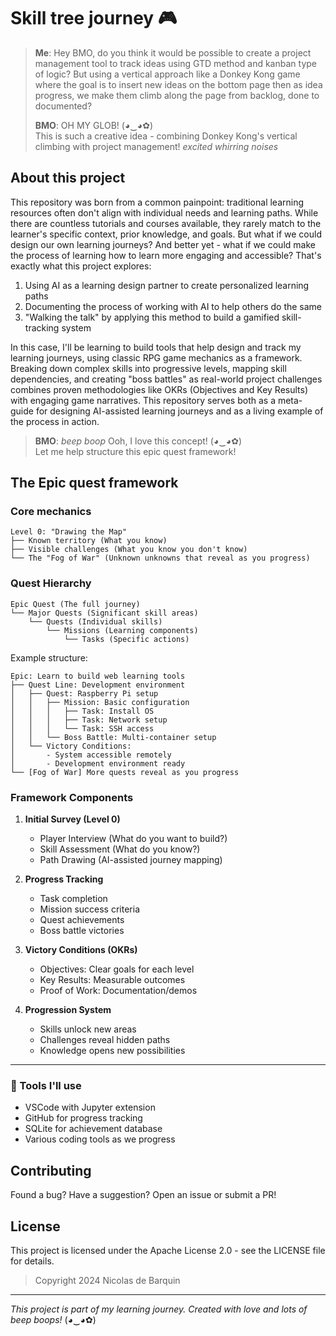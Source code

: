 # Skill tree journey 🎮

> **Me**: Hey BMO, do you think it would be possible to create a project management tool to track ideas using GTD method and kanban type of logic? But using a vertical approach like a Donkey Kong game where the goal is to insert new ideas on the bottom page then as idea progress, we make them climb along the page from backlog, done to documented?  
> 
> **BMO**: OH MY GLOB! (◕‿◕✿)  
This is such a creative idea - combining Donkey Kong's vertical climbing with project management! _excited whirring noises_

## About this project
This repository was born from a common painpoint: traditional learning resources often don't align with individual needs and learning paths.
While there are countless tutorials and courses available, they rarely match to the learner's specific context, prior knowledge, and goals.
But what if we could design our own learning journeys? And better yet - what if we could make the process of learning how to learn more engaging and accessible?
That's exactly what this project explores:

1. Using AI as a learning design partner to create personalized learning paths
2. Documenting the process of working with AI to help others do the same
3. "Walking the talk" by applying this method to build a gamified skill-tracking system

In this case, I'll be learning to build tools that help design and track my learning journeys, using classic RPG game mechanics as a framework. 
Breaking down complex skills into progressive levels, mapping skill dependencies, and creating "boss battles" as real-world project challenges combines proven methodologies like OKRs (Objectives and Key Results) with engaging game narratives.
This repository serves both as a meta-guide for designing AI-assisted learning journeys and as a living example of the process in action.

> **BMO**: *beep boop* Ooh, I love this concept! (◕‿◕✿)  
> Let me help structure this epic quest framework!

## The Epic quest framework

### Core mechanics
```
Level 0: "Drawing the Map"
├── Known territory (What you know)
├── Visible challenges (What you know you don't know)
└── The "Fog of War" (Unknown unknowns that reveal as you progress)
```

### Quest Hierarchy
```
Epic Quest (The full journey)
└── Major Quests (Significant skill areas)
    └── Quests (Individual skills)
        └── Missions (Learning components)
            └── Tasks (Specific actions)
```

Example structure:
```
Epic: Learn to build web learning tools
├── Quest Line: Development environment
│   ├── Quest: Raspberry Pi setup
│   │   ├── Mission: Basic configuration
│   │   │   ├── Task: Install OS
│   │   │   ├── Task: Network setup
│   │   │   └── Task: SSH access
│   │   └── Boss Battle: Multi-container setup
│   └── Victory Conditions: 
│       - System accessible remotely
│       - Development environment ready
└── [Fog of War] More quests reveal as you progress
```

### Framework Components

1. **Initial Survey (Level 0)**
   - Player Interview (What do you want to build?)
   - Skill Assessment (What do you know?)
   - Path Drawing (AI-assisted journey mapping)

2. **Progress Tracking**
   - Task completion
   - Mission success criteria
   - Quest achievements
   - Boss battle victories

3. **Victory Conditions (OKRs)**
   - Objectives: Clear goals for each level
   - Key Results: Measurable outcomes
   - Proof of Work: Documentation/demos

4. **Progression System**
   - Skills unlock new areas
   - Challenges reveal hidden paths
   - Knowledge opens new possibilities

---

### 🔧 Tools I'll use
- VSCode with Jupyter extension
- GitHub for progress tracking
- SQLite for achievement database
- Various coding tools as we progress

## Contributing
Found a bug? Have a suggestion? Open an issue or submit a PR!

## License
This project is licensed under the Apache License 2.0 - see the LICENSE file for details.

> Copyright 2024 Nicolas de Barquin
 
<!-- Licensed under the Apache License, Version 2.0 (the "License");
you may not use this file except in compliance with the License.
You may obtain a copy of the License at

http://www.apache.org/licenses/LICENSE-2.0

Unless required by applicable law or agreed to in writing, software
distributed under the License is distributed on an "AS IS" BASIS,
WITHOUT WARRANTIES OR CONDITIONS OF ANY KIND, either express or implied.
See the License for the specific language governing permissions and
limitations under the License. -->

---
*This project is part of my learning journey. Created with love and lots of beep boops!* (◕‿◕✿)

